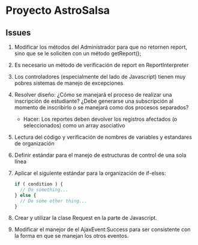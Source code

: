 # Proyecto AstroSalsa

## Issues
1. Modificar los métodos del Administrador para que no retornen report, sino que se le soliciten con un método getReport();
1. Es necesario un método de verificación de report en ReportInterpreter
1. Los controladores (especialmente del lado de Javascript) tienen muy pobres sistemas de manejo de excepciones
1. Resolver diseño: ¿Cómo se manejará el proceso de realizar una inscripción de estudiante? ¿Debe generarse una subscripción al momento de inscribirlo o se manejará como dos procesos separados?
    - Hacer: Los reportes deben devolver los registros afectados (o seleccionados) como un array asociativo
1. Lectura del código y verificación de nombres de variables y estandares de organización
1. Definir estándar para el manejo de estructuras de control de una sola línea
1. Aplicar el siguiente estándar para la organización de if-elses:

    ```Javascript
    if ( condition ) {
      // Do something...
    } else {
      // Do some other thing...
    }
    ```
1. Crear y utilizar la clase Request en la parte de Javascript.
1. Modificar el manejor de el AjaxEvent:Success para ser consistente con la forma en que se manejan los otros eventos.
